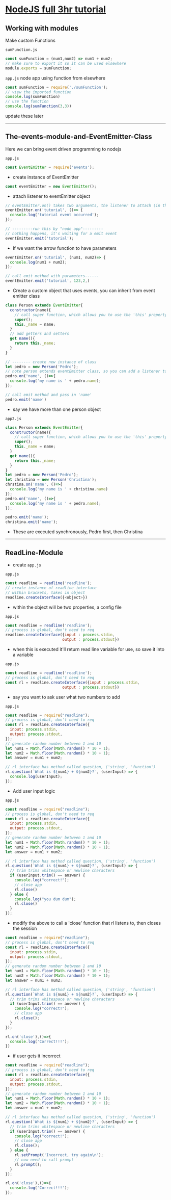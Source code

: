 # [NodeJS full 3hr tutorial](youtube.com/watch?v=RLtyhwFtXQA&t=9323s)

## Working with modules
Make custom Functions

`sumFunction.js`
```js
const sumFunction = (num1,num2) => num1 + num2;
// make sure to export it so it can be used elsewhere
module.exports = sumFunction;
```

`app.js` node app using function from elsewhere
```js
const sumFunction = require('./sumFunction');
// view the imported function
console.log(sumFunction)
// use the function
console.log(sumFunction(3,3))
```

update these later

---

## The-events-module-and-EventEmitter-Class
Here we can bring event driven programming to nodejs

`app.js`
```js
const EventEmitter = require('events');
```

- create instance of EventEmitter
```js
const eventEmitter = new EventEmitter();
```
- attach listener to eventEmitter object

```js
// eventEmitter.on() takes two arguments, the listener to attach (in this case, the string 'tutorial'), 2nd the function executed when event occurs (in this case; console loggin a message)
eventEmitter.on('tutorial', ()=> {
  console.log('tutorial event occurred');
});

// ---------run this by "node app"---------
// nothing happens, it's waiting for a emit event
eventEmitter.emit('tutorial');

```

- If we want the arrow function to have parameters
```js
eventEmitter.on('tutorial', (num1, num2)=> {
  console.log(num1 + num2);
});

// call emit method with parameters------
eventEmitter.emit('tutorial', 123,2,)
```


- Create a custom object that uses events, you can inherit from event emitter class
```js
class Person extends EventEmitter{
  constructor(name){
    // call super function, which allows you to use the 'this' property of the class
    super();
    this._name = name;
  }
  // add getters and setters
  get name(){
    return this._name;
  }
}

// -------- create new instance of class
let pedro = new Person('Pedro');
// note person extends eventEmitter class, so you can add a listener to Pedro object
pedro.on('name', ()=>{
  console.log('my name is ' + pedro.name);
});

// call emit method and pass in 'name'
pedro.emit('name')
```

- say we have more than one person object

`app2.js`
```js
class Person extends EventEmitter{
  constructor(name){
    // call super function, which allows you to use the 'this' property of the class
    super();
    this._name = name;
  }
  get name(){
    return this._name;
  }
}
let pedro = new Person('Pedro');
let christina = new Person('Christina');
chrstina.on('name', ()=>{
  console.log('my name is ' + christina.name)
});
pedro.on('name', ()=>{
  console.log('my name is ' + pedro.name);
});

pedro.emit('name');
christina.emit('name');
```
- These are executed synchronously, Pedro first, then Christina


---
## ReadLine-Module

- create `app.js`

`app.js`
```js
const readline = readline('readline');
// create instance of readline interface
// within brackets, takes in object
readline.createInterface({<object>})
```

- within the object will be two properties, a config file

`app.js`
```js
const readline = readline('readline');
// process is global, don't need to req
readline.createInterface({input : process.stdin,
                         output : process.stdout})
```
- when this is executed it'll return read line variable for use, so save it into a variable

`app.js`
```js
const readline = readline('readline');
// process is global, don't need to req
const rl = readline.createInterface({input : process.stdin,
                         output : process.stdout})
```

- say you want to ask user what two numbers to add

`app.js`
```js
const readline = require("readline");
// process is global, don't need to req
const rl = readline.createInterface({
  input: process.stdin,
  output: process.stdout,
});
// generate random number between 1 and 10
let num1 = Math.floor(Math.random() * 10 + 1);
let num2 = Math.floor(Math.random() * 10 + 1);
let answer = num1 + num2;

// rl interface has method called question, ('string', 'function')
rl.question(`What is ${num1} + ${num2}?`, (userInput) => {
  console.log(userInput);
});
```
- Add user input logic

`app.js`
```js
const readline = require("readline");
// process is global, don't need to req
const rl = readline.createInterface({
  input: process.stdin,
  output: process.stdout,
});
// generate random number between 1 and 10
let num1 = Math.floor(Math.random() * 10 + 1);
let num2 = Math.floor(Math.random() * 10 + 1);
let answer = num1 + num2;

// rl interface has method called question, ('string', 'function')
rl.question(`What is ${num1} + ${num2}?`, (userInput) => {
  // trim trims whitespace or newline characters
  if (userInput.trim() == answer) {
    console.log("correct!");
    // close app
    rl.close()
  } else {
    console.log("you dum dum");
    rl.close()
  }
});
```
- modify the above to call a 'close' function that rl listens to, then closes the session

```js
const readline = require("readline");
// process is global, don't need to req
const rl = readline.createInterface({
  input: process.stdin,
  output: process.stdout,
});
// generate random number between 1 and 10
let num1 = Math.floor(Math.random() * 10 + 1);
let num2 = Math.floor(Math.random() * 10 + 1);
let answer = num1 + num2;

// rl interface has method called question, ('string', 'function')
rl.question(`What is ${num1} + ${num2}?`, (userInput) => {
  // trim trims whitespace or newline characters
  if (userInput.trim() == answer) {
    console.log("correct!");
    // close app
    rl.close();
  }
});

rl.on('close'),()=>{
  console.log('Correct!!!');
})
```

- if user gets it incorrect

```js
const readline = require("readline");
// process is global, don't need to req
const rl = readline.createInterface({
  input: process.stdin,
  output: process.stdout,
});
// generate random number between 1 and 10
let num1 = Math.floor(Math.random() * 10 + 1);
let num2 = Math.floor(Math.random() * 10 + 1);
let answer = num1 + num2;

// rl interface has method called question, ('string', 'function')
rl.question(`What is ${num1} + ${num2}?`, (userInput) => {
  // trim trims whitespace or newline characters
  if (userInput.trim() == answer) {
    console.log("correct!");
    // close app
    rl.close();
  } else {
    rl.setPrompt('Incorrect, try again\n');
    // now need to call prompt
    rl.prompt();
  }
});

rl.on('close'),()=>{
  console.log('Correct!!!');
});
```